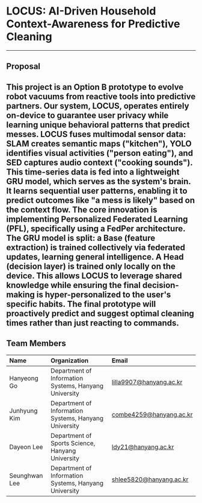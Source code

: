 # LOCUS: AI-Driven Household Context-Awareness for Predictive Cleaning
---
## Proposal    

This project is an Option B prototype to evolve robot vacuums from reactive tools into predictive partners. Our system, LOCUS, operates entirely on-device to guarantee user privacy while learning unique behavioral patterns that predict messes. LOCUS fuses multimodal sensor data: SLAM creates semantic maps ("kitchen"), YOLO identifies visual activities ("person eating"), and SED captures audio context ("cooking sounds"). This time-series data is fed into a lightweight GRU model, which serves as the system's brain. It learns sequential user patterns, enabling it to predict outcomes like "a mess is likely" based on the context flow. The core innovation is implementing Personalized Federated Learning (PFL), specifically using a FedPer architecture. The GRU model is split: a Base (feature extraction) is trained collectively via federated updates, learning general intelligence. A Head (decision layer) is trained only locally on the device. This allows LOCUS to leverage shared knowledge while ensuring the final decision-making is hyper-personalized to the user's specific habits. The final prototype will proactively predict and suggest optimal cleaning times rather than just reacting to commands.
---
## Team Members

| Name | Organization | Email |
| :--- | :--- | :--- |
| Hanyeong Go | Department of Information Systems, Hanyang University | lilla9907@hanyang.ac.kr |
| Junhyung Kim | Department of Information Systems, Hanyang University | combe4259@hanyang.ac.kr |
| Dayeon Lee | Department of Sports Science, Hanyang University | ldy21@hanyang.ac.kr |
| Seunghwan Lee | Department of Information Systems, Hanyang University | shlee5820@hanyang.ac.kr |
